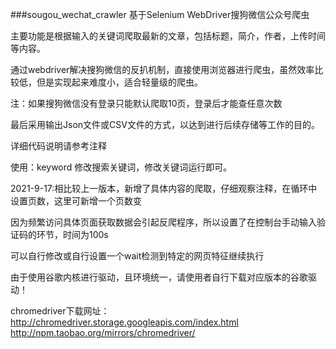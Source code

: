 ###sougou_wechat_crawler
基于Selenium WebDriver搜狗微信公众号爬虫  

主要功能是根据输入的关键词爬取最新的文章，包括标题，简介，作者，上传时间等内容。  

通过webdriver解决搜狗微信的反扒机制，直接使用浏览器进行爬虫，虽然效率比较低，但是实现起来难度小，适合轻量级的爬虫。  

注：如果搜狗微信没有登录只能默认爬取10页，登录后才能查任意次数  

最后采用输出Json文件或CSV文件的方式，以达到进行后续存储等工作的目的。  

详细代码说明请参考注释  

使用：keyword 修改搜索关键词，修改关键词运行即可。  

2021-9-17:相比较上一版本，新增了具体内容的爬取，仔细观察注释，在循环中设置页数，这里可新增一个页数变  
 
因为频繁访问具体页面获取数据会引起反爬程序，所以设置了在控制台手动输入验证码的环节，时间为100s  

可以自行修改或自行设置一个wait检测到特定的网页特征继续执行 

由于使用谷歌内核进行驱动，且环境统一，请使用者自行下载对应版本的谷歌驱动！  

chromedriver下载网址：http://chromedriver.storage.googleapis.com/index.html
http://npm.taobao.org/mirrors/chromedriver/
